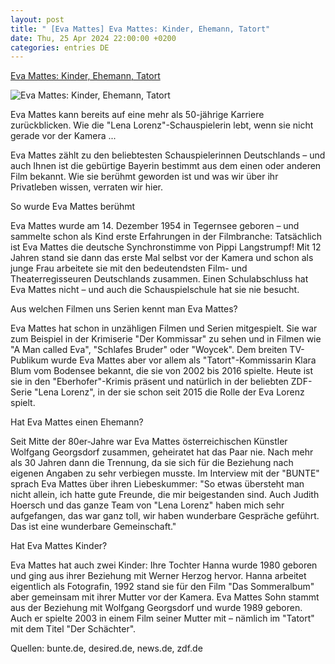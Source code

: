 ```yaml
---
layout: post
title: " [Eva Mattes] Eva Mattes: Kinder, Ehemann, Tatort"
date: Thu, 25 Apr 2024 22:00:00 +0200
categories: entries DE
---
```

[Eva Mattes: Kinder, Ehemann, Tatort](https://www.fuersie.de/unterhaltung/eva-mattes-kinder-ehemann-tatort-15024.html)

![Eva Mattes: Kinder, Ehemann, Tatort](https://www.fuersie.de/sites/default/files/styles/facebook/public/2024-04/eva-mattes.jpg?itok=7QFtuADm)

Eva Mattes kann bereits auf eine mehr als 50-jährige Karriere zurückblicken. Wie die "Lena Lorenz"-Schauspielerin lebt, wenn sie nicht gerade vor der Kamera ...

Eva Mattes zählt zu den beliebtesten Schauspielerinnen Deutschlands – und auch Ihnen ist die gebürtige Bayerin bestimmt aus dem einen oder anderen Film bekannt. Wie sie berühmt geworden ist und was wir über ihr Privatleben wissen, verraten wir hier.

So wurde Eva Mattes berühmt

Eva Mattes wurde am 14. Dezember 1954 in Tegernsee geboren – und sammelte schon als Kind erste Erfahrungen in der Filmbranche: Tatsächlich ist Eva Mattes die deutsche Synchronstimme von Pippi Langstrumpf! Mit 12 Jahren stand sie dann das erste Mal selbst vor der Kamera und schon als junge Frau arbeitete sie mit den bedeutendsten Film- und Theaterregisseuren Deutschlands zusammen. Einen Schulabschluss hat Eva Mattes nicht – und auch die Schauspielschule hat sie nie besucht.

Aus welchen Filmen uns Serien kennt man Eva Mattes?

Eva Mattes hat schon in unzähligen Filmen und Serien mitgespielt. Sie war zum Beispiel in der Krimiserie "Der Kommissar" zu sehen und in Filmen wie "A Man called Eva", "Schlafes Bruder" oder "Woycek". Dem breiten TV-Publikum wurde Eva Mattes aber vor allem als "Tatort"-Kommissarin Klara Blum vom Bodensee bekannt, die sie von 2002 bis 2016 spielte. Heute ist sie in den "Eberhofer"-Krimis präsent und natürlich in der beliebten ZDF-Serie "Lena Lorenz", in der sie schon seit 2015 die Rolle der Eva Lorenz spielt.

Hat Eva Mattes einen Ehemann?

Seit Mitte der 80er-Jahre war Eva Mattes österreichischen Künstler Wolfgang Georgsdorf zusammen, geheiratet hat das Paar nie. Nach mehr als 30 Jahren dann die Trennung, da sie sich für die Beziehung nach eigenen Angaben zu sehr verbiegen musste. Im Interview mit der "BUNTE" sprach Eva Mattes über ihren Liebeskummer: "So etwas übersteht man nicht allein, ich hatte gute Freunde, die mir beigestanden sind. Auch Judith Hoersch und das ganze Team von "Lena Lorenz" haben mich sehr aufgefangen, das war ganz toll, wir haben wunderbare Gespräche geführt. Das ist eine wunderbare Gemeinschaft."

Hat Eva Mattes Kinder?

Eva Mattes hat auch zwei Kinder: Ihre Tochter Hanna wurde 1980 geboren und ging aus ihrer Beziehung mit Werner Herzog hervor. Hanna arbeitet eigentlich als Fotografin, 1992 stand sie für den Film "Das Sommeralbum" aber gemeinsam mit ihrer Mutter vor der Kamera. Eva Mattes Sohn stammt aus der Beziehung mit Wolfgang Georgsdorf und wurde 1989 geboren. Auch er spielte 2003 in einem Film seiner Mutter mit – nämlich im "Tatort" mit dem Titel "Der Schächter".

Quellen: bunte.de, desired.de, news.de, zdf.de

